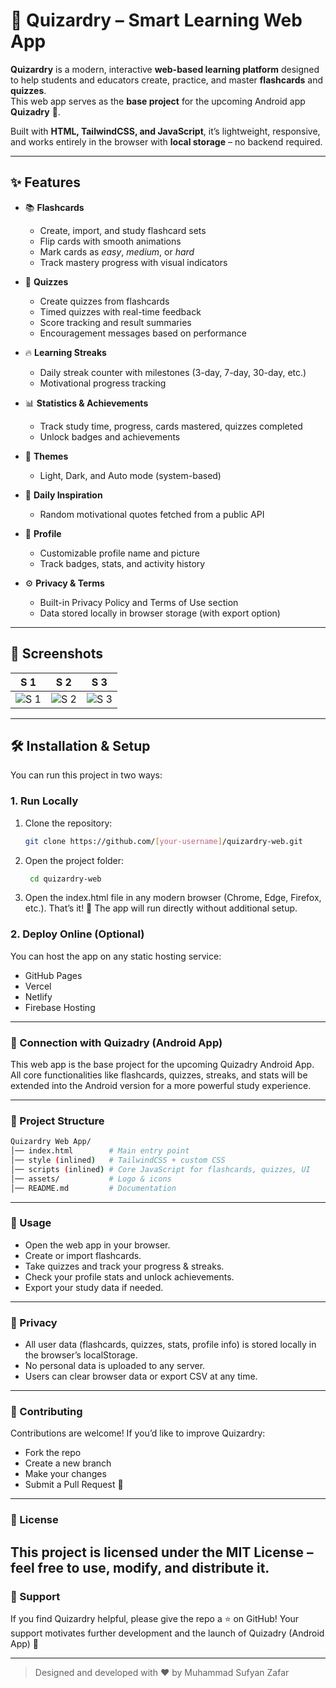 # 🧠 Quizardry – Smart Learning Web App

**Quizardry** is a modern, interactive **web-based learning platform** designed to help students and educators create, practice, and master **flashcards** and **quizzes**.  
This web app serves as the **base project** for the upcoming Android app **Quizadry** 📱.

Built with **HTML, TailwindCSS, and JavaScript**, it’s lightweight, responsive, and works entirely in the browser with **local storage** – no backend required.

---

## ✨ Features

- 📚 **Flashcards**
  - Create, import, and study flashcard sets
  - Flip cards with smooth animations
  - Mark cards as *easy*, *medium*, or *hard*
  - Track mastery progress with visual indicators

- 📝 **Quizzes**
  - Create quizzes from flashcards
  - Timed quizzes with real-time feedback
  - Score tracking and result summaries
  - Encouragement messages based on performance

- 🔥 **Learning Streaks**
  - Daily streak counter with milestones (3-day, 7-day, 30-day, etc.)
  - Motivational progress tracking

- 📊 **Statistics & Achievements**
  - Track study time, progress, cards mastered, quizzes completed
  - Unlock badges and achievements

- 🌙 **Themes**
  - Light, Dark, and Auto mode (system-based)

- 💬 **Daily Inspiration**
  - Random motivational quotes fetched from a public API

- 👤 **Profile**
  - Customizable profile name and picture
  - Track badges, stats, and activity history

- ⚙️ **Privacy & Terms**
  - Built-in Privacy Policy and Terms of Use section
  - Data stored locally in browser storage (with export option)

---

## 📸 Screenshots
| S 1 | S 2 | S 3 |
|--------|----------------|-------------------|
| ![S 1]() | ![S 2]() | ![S 3]() |

---

## 🛠️ Installation & Setup

You can run this project in two ways:

### 1. Run Locally
1. Clone the repository:
   ```bash
   git clone https://github.com/[your-username]/quizardry-web.git
    ```

2. Open the project folder:
   ```bash
    cd quizardry-web
    ```

3. Open the index.html file in any modern browser (Chrome, Edge, Firefox, etc.).
That’s it! 🎉 The app will run directly without additional setup.

### 2. Deploy Online (Optional)
You can host the app on any static hosting service:
- GitHub Pages
- Vercel
- Netlify
- Firebase Hosting

---

### 📱 Connection with Quizadry (Android App)
This web app is the base project for the upcoming Quizadry Android App.
All core functionalities like flashcards, quizzes, streaks, and stats will be extended into the Android version for a more powerful study experience.

--- 

### 📂 Project Structure
```bash
Quizardry Web App/
│── index.html        # Main entry point
│── style (inlined)   # TailwindCSS + custom CSS
│── scripts (inlined) # Core JavaScript for flashcards, quizzes, UI
│── assets/           # Logo & icons
│── README.md         # Documentation
```
---

### 🚀 Usage
- Open the web app in your browser.
- Create or import flashcards.
- Take quizzes and track your progress & streaks.
- Check your profile stats and unlock achievements.
- Export your study data if needed.
---

### 🔐 Privacy
- All user data (flashcards, quizzes, stats, profile info) is stored locally in the browser’s localStorage.
- No personal data is uploaded to any server.
- Users can clear browser data or export CSV at any time.
---

### 🤝 Contributing
Contributions are welcome!
If you’d like to improve Quizardry:
- Fork the repo
- Create a new branch
- Make your changes
- Submit a Pull Request 🎯
---

### 📄 License

This project is licensed under the MIT License – feel free to use, modify, and distribute it.
--- 

### 🌟 Support
If you find Quizardry helpful, please give the repo a ⭐ on GitHub!
Your support motivates further development and the launch of Quizadry (Android App) 🚀

---

> Designed and developed with ❤️ by Muhammad Sufyan Zafar
